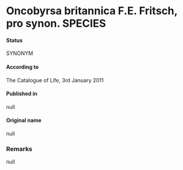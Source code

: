 # Oncobyrsa britannica F.E. Fritsch, pro synon. SPECIES

#### Status
SYNONYM

#### According to
The Catalogue of Life, 3rd January 2011

#### Published in
null

#### Original name
null

### Remarks
null